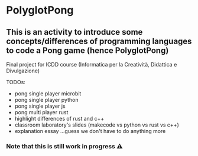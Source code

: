 # PolyglotPong
## This is an activity to introduce some concepts/differences of programming languages to code a Pong game (hence PolyglotPong)

Final project for ICDD course (Informatica per la Creatività, Didattica e Divulgazione)

TODOs:
- pong single player microbit
- pong single player python
- pong single player js
- pong multi player rust
- highlight differences of rust and c++
- classroom laboratory's slides (makecode vs python vs rust vs c++)
- explanation essay
...guess we don't have to do anything more 


### Note that this is still work in progress ⚠️

